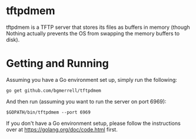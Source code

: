 tftpdmem
========

tftpdmem is a TFTP server that stores its files as buffers in memory (though  Nothing actually prevents the OS from swapping the memory buffers to disk).

Getting and Running
========

Assuming you have a Go environment set up, simply run the following:

```go get github.com/bgmerrell/tftpdmem```

And then run (assuming you want to run the server on port 6969):

```$GOPATH/bin/tftpdmem --port 6969```

If you don't have a Go environment setup, please follow the instructions over at https://golang.org/doc/code.html first.
